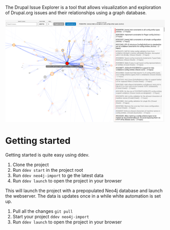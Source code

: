 The Drupal Issue Explorer is a tool that allows visualization and exploration of Drupal.org issues and their relationships using a graph database.

![screenshot](assets/screenshot.png)

# Getting started

Getting started is quite easy using ddev.

1. Clone the project
2. Run `ddev start` in the project root
3. Run `ddev neo4j-import` to ge the latest data
4. Run `ddev launch` to open the project in your browser

This will launch the project with a prepopulated Neo4j database and launch the webserver. The data is updates once in a while white automation is set up.

1. Pull all the changes `git pull`
2. Start your project `ddev neo4j-import`
3. Run `ddev launch` to open the project in your browser
